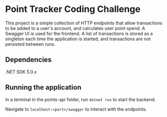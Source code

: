 # Point Tracker Coding Challenge

This project is a simple collection of HTTP endpoints that allow transactions to be added to a user's account, and calculates user point spend. A Swagger UI is used for the frontend. A list of transactions is stored as a singleton each time the application is started, and transactions are not persisted between runs.

## Dependencies

.NET SDK 5.0.x

## Running the application

In a terminal in the points-api folder, run `dotnet run` to start the backend.

Navigate to `localhost:<port>/swagger` to interact with the endpoints.